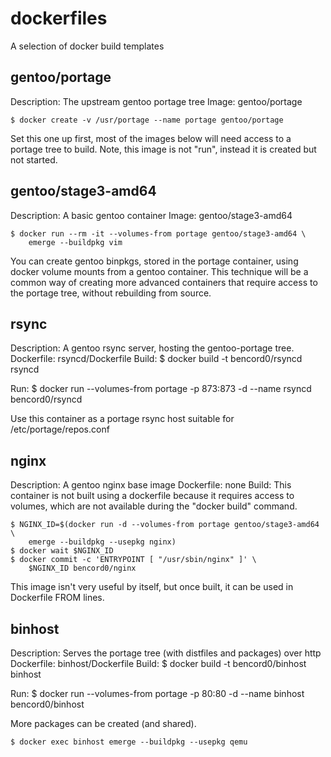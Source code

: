 # dockerfiles
A selection of docker build templates

## gentoo/portage
Description: The upstream gentoo portage tree
Image: gentoo/portage

	$ docker create -v /usr/portage --name portage gentoo/portage

Set this one up first, most of the images below will need access to a portage
tree to build. Note, this image is not "run", instead it is created but not
started.

## gentoo/stage3-amd64
Description: A basic gentoo container
Image: gentoo/stage3-amd64

	$ docker run --rm -it --volumes-from portage gentoo/stage3-amd64 \
		emerge --buildpkg vim

You can create gentoo binpkgs, stored in the portage container, using docker
volume mounts from a gentoo container.
This technique will be a common way of creating more advanced containers that
require access to the portage tree, without rebuilding from source.

## rsync
Description: A gentoo rsync server, hosting the gentoo-portage tree.
Dockerfile: rsyncd/Dockerfile
Build:
	$ docker build -t bencord0/rsyncd rsyncd

Run:
	$ docker run --volumes-from portage -p 873:873 -d --name rsyncd \
		bencord0/rsyncd

Use this container as a portage rsync host suitable for /etc/portage/repos.conf

## nginx
Description: A gentoo nginx base image
Dockerfile: none
Build:
This container is not built using a dockerfile because it requires access to
volumes, which are not available during the "docker build" command.

	$ NGINX_ID=$(docker run -d --volumes-from portage gentoo/stage3-amd64 \
		emerge --buildpkg --usepkg nginx)
	$ docker wait $NGINX_ID
	$ docker commit -c 'ENTRYPOINT [ "/usr/sbin/nginx" ]' \
		$NGINX_ID bencord0/nginx

This image isn't very useful by itself, but once built, it can be used in
Dockerfile FROM lines.

## binhost
Description: Serves the portage tree (with distfiles and packages) over http
Dockerfile: binhost/Dockerfile
Build:
	$ docker build -t bencord0/binhost binhost

Run:
	$ docker run --volumes-from portage -p 80:80 -d --name binhost \
		bencord0/binhost

More packages can be created (and shared).

	$ docker exec binhost emerge --buildpkg --usepkg qemu
